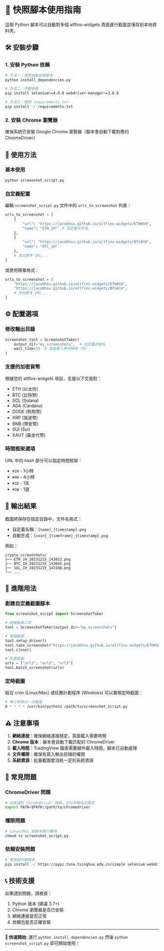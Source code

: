# 📸 快照腳本使用指南

這個 Python 腳本可以自動對多個 altfins-widgets 頁面進行截圖並保存到本地資料夾。

## 🛠️ 安裝步驟

### 1. 安裝 Python 依賴
```bash
# 方法一：使用自動安裝腳本
python install_dependencies.py

# 方法二：手動安裝
pip install selenium>=4.0.0 webdriver-manager>=3.8.0

# 方法三：使用 requirements.txt
pip install -r requirements.txt
```

### 2. 安裝 Chrome 瀏覽器
確保系統已安裝 Google Chrome 瀏覽器（腳本會自動下載對應的 ChromeDriver）

## 🚀 使用方法

### 基本使用
```bash
python screenshot_script.py
```

### 自定義配置
編輯 `screenshot_script.py` 文件中的 `urls_to_screenshot` 列表：

```python
urls_to_screenshot = [
    {
        "url": "https://jacobhsu.github.io/altfins-widgets/ETH#1H",
        "name": "ETH_1H"  # 自定義文件名
    },
    {
        "url": "https://jacobhsu.github.io/altfins-widgets/BTC#1H", 
        "name": "BTC_1H"
    },
    # 添加更多 URL...
]
```

或使用簡單格式：
```python
urls_to_screenshot = [
    "https://jacobhsu.github.io/altfins-widgets/ETH#1H",
    "https://jacobhsu.github.io/altfins-widgets/BTC#1H",
    # 添加更多 URL...
]
```

## ⚙️ 配置選項

### 修改輸出目錄
```python
screenshot_tool = ScreenshotTaker(
    output_dir="my_screenshots",  # 自定義目錄名
    wait_time=15  # 頁面載入等待時間（秒）
)
```

### 支援的加密貨幣
根據您的 altfins-widgets 項目，支援以下交易對：
- ETH (以太坊)
- BTC (比特幣) 
- SOL (Solana)
- ADA (Cardano)
- DOGE (狗狗幣)
- XRP (瑞波幣)
- BNB (幣安幣)
- SUI (Sui)
- XAUT (黃金代幣)

### 時間框架選項
URL 中的 hash 部分可以指定時間框架：
- `#1H` - 1小時
- `#4H` - 4小時  
- `#1D` - 1天
- `#1W` - 1週

## 📁 輸出結果

截圖將保存在指定目錄中，文件名格式：
- 自定義名稱：`{name}_{timestamp}.png`
- 自動生成：`{coin}_{timeframe}_{timestamp}.png`

例如：
```
crypto_screenshots/
├── ETH_1H_20231215_143022.png
├── BTC_1H_20231215_143045.png
├── SOL_1H_20231215_143108.png
└── ...
```

## 🔧 進階用法

### 創建自定義截圖腳本
```python
from screenshot_script import ScreenshotTaker

# 創建截圖工具
tool = ScreenshotTaker(output_dir="my_screenshots")

# 單個截圖
tool.setup_driver()
tool.take_screenshot("https://jacobhsu.github.io/altfins-widgets/ETH#1H", "eth_chart.png")
tool.close()

# 批量截圖
urls = ["url1", "url2", "url3"]
tool.batch_screenshot(urls)
```

### 定時截圖
結合 cron (Linux/Mac) 或任務計劃程序 (Windows) 可以實現定時截圖：

```bash
# 每小時執行一次截圖
0 * * * * /usr/bin/python3 /path/to/screenshot_script.py
```

## ⚠️ 注意事項

1. **網絡連接**：確保網絡連接穩定，頁面載入需要時間
2. **Chrome 版本**：腳本會自動下載匹配的 ChromeDriver
3. **載入時間**：TradingView 圖表需要額外載入時間，腳本已自動處理
4. **文件權限**：確保有寫入輸出目錄的權限
5. **系統資源**：批量截圖會消耗一定的系統資源

## 🐛 常見問題

### ChromeDriver 問題
```bash
# 如果遇到 ChromeDriver 問題，可以手動指定路徑
export PATH=$PATH:/path/to/chromedriver
```

### 權限問題
```bash
# Linux/Mac 給腳本執行權限
chmod +x screenshot_script.py
```

### 依賴安裝問題
```bash
# 使用國內鏡像源
pip install -i https://pypi.tuna.tsinghua.edu.cn/simple selenium webdriver-manager
```

## 📞 技術支援

如果遇到問題，請檢查：
1. Python 版本 (建議 3.7+)
2. Chrome 瀏覽器是否已安裝
3. 網絡連接是否正常
4. 依賴包是否正確安裝

---

**🎯 快速開始**: 運行 `python install_dependencies.py` 然後 `python screenshot_script.py` 即可開始使用！